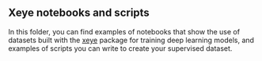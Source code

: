 ## Xeye notebooks and scripts 

In this folder, you can find examples of notebooks that show the use of datasets built with the [xeye](https://github.com/marcosalvalaggio/xeye) package for training deep learning models, and examples of scripts you can write to create your supervised dataset.